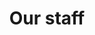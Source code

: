 ---
layout: landing
_hide_content: true
published: true
title: Our staff
description: Our staff are vital to St Invicta's. Meet our teachers and support staff.
page-links:
  - name: First link
    link: /
  - name: This link here is newly added
    link: /send/
---